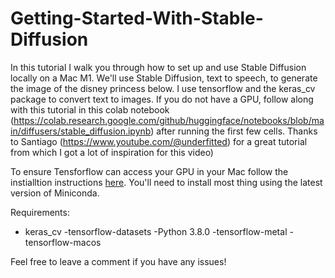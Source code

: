 # Getting-Started-With-Stable-Diffusion

In this tutorial I walk you through how to set up and use Stable Diffusion locally on a Mac M1. We'll use Stable Diffusion, text to speech, to generate the image of the disney princess below. I use tensorflow and the keras_cv package to convert text to images.  If you do not have a GPU, follow along with this tutorial in this colab notebook (https://colab.research.google.com/github/huggingface/notebooks/blob/main/diffusers/stable_diffusion.ipynb) after running the first few cells. Thanks to Santiago (https://www.youtube.com/@underfitted) for a great tutorial from which I got a lot of inspiration for this video)

To ensure Tensforflow can access your GPU in your Mac follow the instialltion instructions [here](https://gist.github.com/svpino/31a16d236ca730336c54e3581f5c5b1b). You'll need to install most thing using the latest version of Miniconda. 

Requirements:

- keras_cv
-tensorflow-datasets
-Python 3.8.0 
-tensorflow-metal
-tensorflow-macos

Feel free to leave a comment if you have any issues! 


